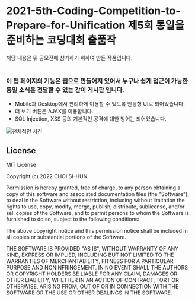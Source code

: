 # 2021-5th-Coding-Competition-to-Prepare-for-Unification 제5회 통일을 준비하는 코딩대회 출품작
해당 내용은 위 공모전에 참가하기 위하여 만든 작품입니다.   
<br />
### 이 웹 페이지의 기능은 웹으로 만들어져 있어서 누구나 쉽게 접근이 가능한 통일 소식은 전달할 수 있는 간이 게시판 입니다.
* Mobile과 Desktop에서 편리하게 이용할 수 있도록 반응형 UI로 되어있습니다.
* 더 보기 버튼은 AJAX를 이용합니다.
* SQL Injection, XSS 등의 기본적인 공격에 대한 방어는 되어있습니다.

![전체적인 사진](https://i.imgur.com/c3RjCXB.png)

 
## License
MIT License

Copyright (c) 2022 CHOI SI-HUN

Permission is hereby granted, free of charge, to any person obtaining a copy
of this software and associated documentation files (the "Software"), to deal
in the Software without restriction, including without limitation the rights
to use, copy, modify, merge, publish, distribute, sublicense, and/or sell
copies of the Software, and to permit persons to whom the Software is
furnished to do so, subject to the following conditions:

The above copyright notice and this permission notice shall be included in all
copies or substantial portions of the Software.

THE SOFTWARE IS PROVIDED "AS IS", WITHOUT WARRANTY OF ANY KIND, EXPRESS OR
IMPLIED, INCLUDING BUT NOT LIMITED TO THE WARRANTIES OF MERCHANTABILITY,
FITNESS FOR A PARTICULAR PURPOSE AND NONINFRINGEMENT. IN NO EVENT SHALL THE
AUTHORS OR COPYRIGHT HOLDERS BE LIABLE FOR ANY CLAIM, DAMAGES OR OTHER
LIABILITY, WHETHER IN AN ACTION OF CONTRACT, TORT OR OTHERWISE, ARISING FROM,
OUT OF OR IN CONNECTION WITH THE SOFTWARE OR THE USE OR OTHER DEALINGS IN THE
SOFTWARE.
